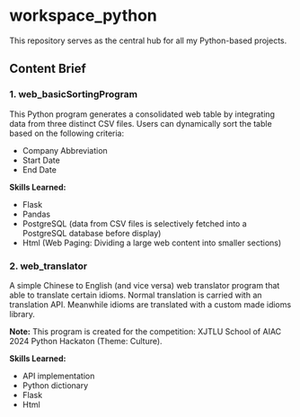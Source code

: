 # workspace_python

This repository serves as the central hub for all my Python-based projects.

## Content Brief

### 1. web_basicSortingProgram

This Python program generates a consolidated web table by integrating data from three distinct CSV files. Users can dynamically sort the table based on the following criteria:

-   Company Abbreviation
-   Start Date
-   End Date

**Skills Learned:**

-   Flask
-   Pandas
-   PostgreSQL (data from CSV files is selectively fetched into a PostgreSQL database before display)
-   Html (Web Paging: Dividing a large web content into smaller sections)

### 2. web_translator

A simple Chinese to English (and vice versa) web translator program that able to translate certain idioms. Normal translation is carried with an translation API. Meanwhile idioms are translated with a custom made idioms library.

**Note:** This program is created for the competition: XJTLU School of AIAC 2024 Python Hackaton (Theme: Culture).

**Skills Learned:**
- API implementation
- Python dictionary
- Flask
- Html

